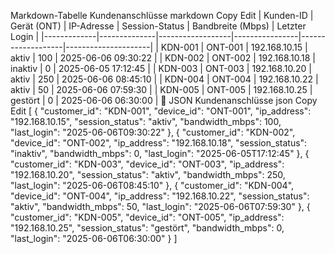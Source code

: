 Markdown-Tabelle Kundenanschlüsse
markdown
Copy
Edit
| Kunden-ID   | Gerät (ONT)  | IP-Adresse       | Session-Status | Bandbreite (Mbps) | Letzter Login        |
|-------------|--------------|------------------|----------------|-------------------|---------------------|
| KDN-001     | ONT-001      | 192.168.10.15    | aktiv          | 100               | 2025-06-06 09:30:22 |
| KDN-002     | ONT-002      | 192.168.10.18    | inaktiv        | 0                 | 2025-06-05 17:12:45 |
| KDN-003     | ONT-003      | 192.168.10.20    | aktiv          | 250               | 2025-06-06 08:45:10 |
| KDN-004     | ONT-004      | 192.168.10.22    | aktiv          | 50                | 2025-06-06 07:59:30 |
| KDN-005     | ONT-005      | 192.168.10.25    | gestört        | 0                 | 2025-06-06 06:30:00 |
🧾 JSON Kundenanschlüsse
json
Copy
Edit
[
  {
    "customer_id": "KDN-001",
    "device_id": "ONT-001",
    "ip_address": "192.168.10.15",
    "session_status": "aktiv",
    "bandwidth_mbps": 100,
    "last_login": "2025-06-06T09:30:22"
  },
  {
    "customer_id": "KDN-002",
    "device_id": "ONT-002",
    "ip_address": "192.168.10.18",
    "session_status": "inaktiv",
    "bandwidth_mbps": 0,
    "last_login": "2025-06-05T17:12:45"
  },
  {
    "customer_id": "KDN-003",
    "device_id": "ONT-003",
    "ip_address": "192.168.10.20",
    "session_status": "aktiv",
    "bandwidth_mbps": 250,
    "last_login": "2025-06-06T08:45:10"
  },
  {
    "customer_id": "KDN-004",
    "device_id": "ONT-004",
    "ip_address": "192.168.10.22",
    "session_status": "aktiv",
    "bandwidth_mbps": 50,
    "last_login": "2025-06-06T07:59:30"
  },
  {
    "customer_id": "KDN-005",
    "device_id": "ONT-005",
    "ip_address": "192.168.10.25",
    "session_status": "gestört",
    "bandwidth_mbps": 0,
    "last_login": "2025-06-06T06:30:00"
  }
]